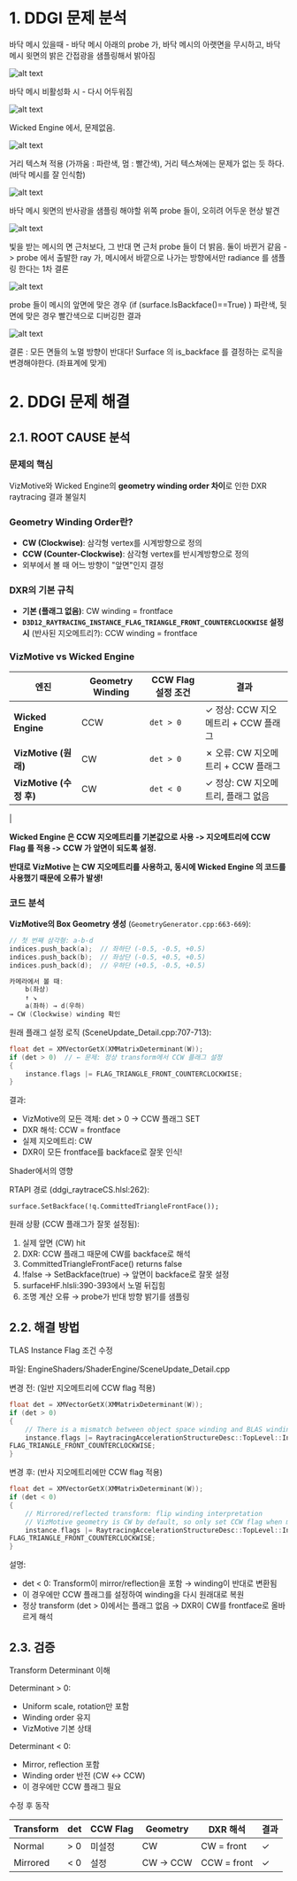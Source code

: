 # 1. DDGI 문제 분석

바닥 메시 있을때 - 바닥 메시 아래의 probe 가, 바닥 메시의 아랫면을 무시하고, 바닥 메시 윗면의 밝은 간접광을 샘플링해서 밝아짐

![alt text](i0.png)

바닥 메시 비활성화 시 - 다시 어두워짐

![alt text](i1.png)

Wicked Engine 에서, 문제없음.

![alt text](i2.png)

거리 텍스쳐 적용 (가까움 : 파란색, 멈 : 빨간색), 거리 텍스쳐에는 문제가 없는 듯 하다. (바닥 메시를 잘 인식함)

![alt text](i3.png)

바닥 메시 윗면의 반사광을 샘플링 해야할 위쪽 probe 들이, 오히려 어두운 현상 발견

![alt text](i4.png)

빛을 받는 메시의 면 근처보다, 그 반대 면 근처 probe 들이 더 밝음. 둘이 바뀐거 같음 -> probe 에서 출발한 ray 가, 메시에서 바깥으로 나가는 방향에서만 radiance 를 샘플링 한다는 1차 결론

![alt text](i5.png)

probe 들이 메시의 앞면에 맞은 경우 (if (surface.IsBackface()==True)  ) 파란색, 뒷면에 맞은 경우 빨간색으로 디버깅한 결과

![alt text](i6.png)

결론 : 모든 면들의 노멀 방향이 반대다! Surface 의 is_backface 를 결정하는 로직을 변경해야한다. (좌표계에 맞게)

# 2. DDGI 문제 해결

## 2.1. ROOT CAUSE 분석

### 문제의 핵심
VizMotive와 Wicked Engine의 **geometry winding order 차이**로 인한 DXR raytracing 결과 불일치

### Geometry Winding Order란?
- **CW (Clockwise)**: 삼각형 vertex를 시계방향으로 정의
- **CCW (Counter-Clockwise)**: 삼각형 vertex를 반시계방향으로 정의
- 외부에서 볼 때 어느 방향이 "앞면"인지 결정

### DXR의 기본 규칙
- **기본 (플래그 없음)**: CW winding = frontface
- **`D3D12_RAYTRACING_INSTANCE_FLAG_TRIANGLE_FRONT_COUNTERCLOCKWISE` 설정 시** (반사된 지오메트리?):
  CCW winding = frontface

### VizMotive vs Wicked Engine

| 엔진 | Geometry Winding | CCW Flag 설정 조건 | 결과 |
|------|------------------|-------------------|------|
| **Wicked Engine** | CCW | `det > 0` | ✓ 정상: CCW 지오메트리 + CCW 플래그 |
| **VizMotive (원래)** | CW | `det > 0` | ✗ 오류: CW 지오메트리 + CCW 플래그 |
| **VizMotive (수정 후)** | CW | `det < 0` | ✓ 정상: CW 지오메트리, 플래그 없음
  |

**Wicked Engine 은 CCW 지오메트리를 기본값으로 사용 -> 지오메트리에 CCW Flag 를 적용 -> CCW 가 앞면이 되도록 설정.**

**반대로 VizMotive 는 CW 지오메트리를 사용하고, 동시에 Wicked Engine 의 코드를 사용했기 때문에 오류가 발생!** 

### 코드 분석

**VizMotive의 Box Geometry 생성** (`GeometryGenerator.cpp:663-669`):
```cpp
// 첫 번째 삼각형: a-b-d
indices.push_back(a);  // 좌하단 (-0.5, -0.5, +0.5)
indices.push_back(b);  // 좌상단 (-0.5, +0.5, +0.5)
indices.push_back(d);  // 우하단 (+0.5, -0.5, +0.5)

카메라에서 볼 때:
    b(좌상)
    ↑ ↘
    a(좌하) → d(우하)
→ CW (Clockwise) winding 확인
```

원래 플래그 설정 로직 (SceneUpdate_Detail.cpp:707-713):
```cpp
float det = XMVectorGetX(XMMatrixDeterminant(W));
if (det > 0)  // ← 문제: 정상 transform에서 CCW 플래그 설정
{
    instance.flags |= FLAG_TRIANGLE_FRONT_COUNTERCLOCKWISE;
}
```

결과:
- VizMotive의 모든 객체: det > 0 → CCW 플래그 SET
- DXR 해석: CCW = frontface
- 실제 지오메트리: CW
- DXR이 모든 frontface를 backface로 잘못 인식!

Shader에서의 영향

RTAPI 경로 (ddgi_raytraceCS.hlsl:262):
```
surface.SetBackface(!q.CommittedTriangleFrontFace());
```

원래 상황 (CCW 플래그가 잘못 설정됨):
1. 실제 앞면 (CW) hit
2. DXR: CCW 플래그 때문에 CW를 backface로 해석
3. CommittedTriangleFrontFace() returns false
4. !false → SetBackface(true) → 앞면이 backface로 잘못 설정
5. surfaceHF.hlsli:390-393에서 노멀 뒤집힘
6. 조명 계산 오류 → probe가 반대 방향 밝기를 샘플링

## 2.2. 해결 방법

TLAS Instance Flag 조건 수정

파일: EngineShaders/ShaderEngine/SceneUpdate_Detail.cpp

변경 전: (일반 지오메트리에 CCW flag 적용)
```cpp
float det = XMVectorGetX(XMMatrixDeterminant(W));
if (det > 0)
{
    // There is a mismatch between object space winding and BLAS winding:
    instance.flags |= RaytracingAccelerationStructureDesc::TopLevel::Instance::
FLAG_TRIANGLE_FRONT_COUNTERCLOCKWISE;
}
```

변경 후: (반사 지오메트리에만 CCW flag 적용)
```cpp
float det = XMVectorGetX(XMMatrixDeterminant(W));
if (det < 0)
{
    // Mirrored/reflected transform: flip winding interpretation
    // VizMotive geometry is CW by default, so only set CCW flag when mirrored
    instance.flags |= RaytracingAccelerationStructureDesc::TopLevel::Instance::
FLAG_TRIANGLE_FRONT_COUNTERCLOCKWISE;
}
```
설명:
- det < 0: Transform이 mirror/reflection을 포함 → winding이 반대로 변환됨
- 이 경우에만 CCW 플래그를 설정하여 winding을 다시 원래대로 복원
- 정상 transform (det > 0)에서는 플래그 없음 → DXR이 CW를 frontface로 올바르게 해석

## 2.3. 검증

Transform Determinant 이해

Determinant > 0:
- Uniform scale, rotation만 포함
- Winding order 유지
- VizMotive 기본 상태

Determinant < 0:
- Mirror, reflection 포함
- Winding order 반전 (CW ↔ CCW)
- 이 경우에만 CCW 플래그 필요

수정 후 동작

| Transform | det | CCW Flag | Geometry | DXR 해석      | 결과  |
|-----------|-----|----------|----------|-------------|-----|
| Normal    | > 0 | 미설정      | CW       | CW = front  | ✓   |
| Mirrored  | < 0 | 설정       | CW → CCW | CCW = front | ✓   |
